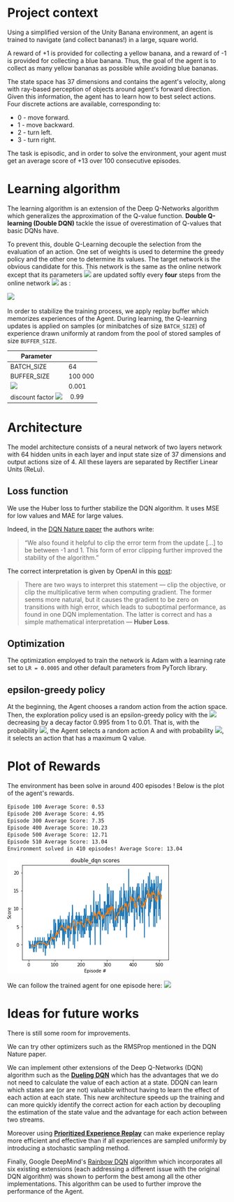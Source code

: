 # Project context

Using a simplified version of the Unity Banana environment, an agent is trained to navigate (and collect bananas!) in a large, square world.

A reward of +1 is provided for collecting a yellow banana, and a reward of -1 is provided for collecting a blue banana. Thus, the goal of the agent is to collect as many yellow bananas as possible while avoiding blue bananas.

The state space has 37 dimensions and contains the agent's velocity, along with ray-based perception of objects around agent's forward direction. Given this information, the agent has to learn how to best select actions. Four discrete actions are available, corresponding to:

- 0 - move forward.
- 1 - move backward.
- 2 - turn left.
- 3 - turn right.

The task is episodic, and in order to solve the environment, your agent must get an average score of +13 over 100 consecutive episodes.

# Learning algorithm
The learning algorithm is an extension of the Deep Q-Networks algorithm which generalizes the approximation of the Q-value function. __Double Q-learning (Double DQN)__ tackle the issue of overestimation of Q-values that basic DQNs have.

To prevent this, double Q-Learning decouple the selection from the evaluation of an action. One set of weights is used to determine the greedy policy and the other one to determine its values. The target network is the obvious candidate for this. This network is the same as the online network except that its parameters ![](https://latex.codecogs.com/svg.latex?\theta_{target}) are updated softly every __four__ steps from the
online network ![](https://latex.codecogs.com/svg.latex?\theta_{local}) as :

![](https://latex.codecogs.com/svg.latex?\theta_{target}&space;=&space;\tau&space;*&space;\theta_{local}&space;&plus;&space;(1&space;-&space;\tau)&space;*&space;\theta_{target})


In order to stabilize the training process, we apply replay buffer which memorizes experiences of the Agent. During learning, the Q-learning updates is applied on samples (or minibatches of size `BATCH_SIZE`) of experience drawn uniformly at random from the pool of stored samples of size `BUFFER_SIZE`.

| Parameter | |
|-|-|
|BATCH_SIZE| 64 |
| BUFFER_SIZE | 100 000 |
| ![](https://latex.codecogs.com/svg.latex?\tau)| 0.001 |
| discount factor ![](https://latex.codecogs.com/svg.latex?\gamma) | 0.99 |

# Architecture

The model architecture consists of a neural network of two layers network with 64 hidden units in each layer and input state size of 37 dimensions and output actions size of 4. All these layers are separated by Rectifier Linear Units (ReLu).

## Loss function
We use the Huber loss to further stabilize the DQN algorithm. It uses MSE for low values and MAE for large values.

Indeed, in the [DQN Nature paper](https://storage.googleapis.com/deepmind-media/dqn/DQNNaturePaper.pdf) the authors write:
> “We also found it helpful to clip the error term from the update [...] to be between -1 and 1. This form of error clipping further improved the stability of the algorithm.”

The correct interpretation is given by OpenAI in this [post](https://openai.com/blog/openai-baselines-dqn/):
> There are two ways to interpret this statement — clip the objective, or clip the multiplicative term when computing gradient. The former seems more natural, but it causes the gradient to be zero on transitions with high error, which leads to suboptimal performance, as found in one DQN implementation. The latter is correct and has a simple mathematical interpretation — __Huber Loss__.

## Optimization
The optimization employed to train the
network is Adam with a learning rate set to `LR = 0.0005` and other default parameters from PyTorch library.

## epsilon-greedy policy
At the beginning, the Agent chooses a random action from the action space. Then, the exploration policy used is an epsilon-greedy policy with the ![](https://latex.codecogs.com/svg.latex?\epsilon) decreasing by a decay factor 0.995 from 1 to 0.01. That is, with the probability ![](https://latex.codecogs.com/svg.latex?\epsilon), the Agent selects a random action A and with probability ![](https://latex.codecogs.com/svg.latex?1-\epsilon), it selects an action that has a maximum Q value.

# Plot of Rewards
The environment has been solve in around 400 episodes ! Below is the plot of the agent's rewards.

```
Episode 100	Average Score: 0.53
Episode 200	Average Score: 4.95
Episode 300	Average Score: 7.35
Episode 400	Average Score: 10.23
Episode 500	Average Score: 12.71
Episode 510	Average Score: 13.04
Environment solved in 410 episodes!	Average Score: 13.04
```
![](figures/double_dqn_scores.png)

We can follow the trained agent for one episode here:
![](figures/agent.gif)

# Ideas for future works
There is still some room for improvements.

We can try other optimizers such as the RMSProp mentioned in the DQN Nature paper.

We can implement other extensions of the Deep Q-Networks (DQN) algorithm such as the [__Dueling DQN__](https://arxiv.org/abs/1511.06581) which has the advantages that we do not need to calculate the value of each action at a state. DDQN can learn which states are (or are not) valuable without having to learn the effect of each action at each state. This new architecture speeds up the training and can more quickly identify the correct action for each action by decoupling the estimation of the state value and the advantage for each action between two streams.

Moreover using [__Prioritized Experience Replay__](https://arxiv.org/abs/1511.05952) can make experience replay more efficient and effective than if all experiences are sampled uniformly by introducing a stochastic sampling method.

Finally, Google DeepMind's [Rainbow DQN](https://arxiv.org/pdf/1710.02298.pdf) algorithm which incorporates all six existing extensions (each addressing a different issue with the original DQN algorithm) was shown to perform the best among all the other implementations. This algorithm can be used to further improve the performance of the Agent.
